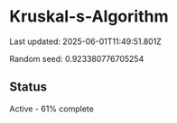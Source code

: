 # Kruskal-s-Algorithm

Last updated: 2025-06-01T11:49:51.801Z

Random seed: 0.923380776705254

## Status

Active - 61% complete